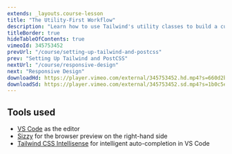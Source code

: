 ```yaml
---
extends: _layouts.course-lesson
title: "The Utility-First Workflow"
description: "Learn how to use Tailwind's utility classes to build a custom marketing page."
titleBorder: true
hideTableOfContents: true
vimeoId: 345753452
prevUrl: "/course/setting-up-tailwind-and-postcss"
prev: "Setting Up Tailwind and PostCSS"
nextUrl: "/course/responsive-design"
next: "Responsive Design"
downloadHd: https://player.vimeo.com/external/345753452.hd.mp4?s=660d2bba82a6ed02aa722278f102d1be59167cd8&profile_id=175&download=1
downloadSd: https://player.vimeo.com/external/345753452.sd.mp4?s=1b0c5ef81c3eb02f5cebce14259f98a194802fa8&profile_id=165&download=1
---
```


## Tools used

- [VS Code](https://code.visualstudio.com/) as the editor
- [Sizzy](https://sizzy.co/) for the browser preview on the right-hand side
- [Tailwind CSS Intellisense](https://marketplace.visualstudio.com/items?itemName=bradlc.vscode-tailwindcss) for intelligent auto-completion in VS Code
